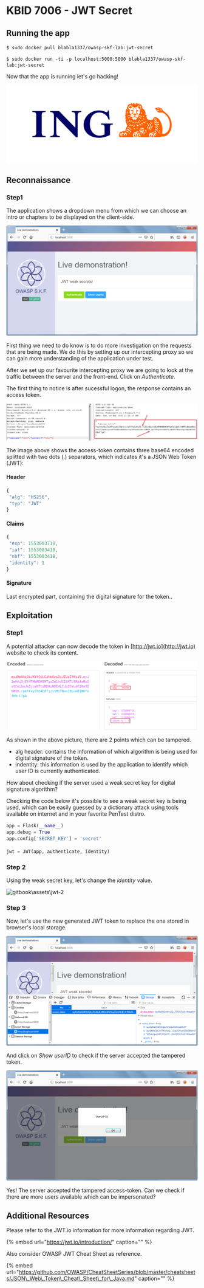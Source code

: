 # KBID 7006 - JWT Secret

## Running the app

```text
$ sudo docker pull blabla1337/owasp-skf-lab:jwt-secret
```

```text
$ sudo docker run -ti -p localhost:5000:5000 blabla1337/owasp-skf-lab:jwt-secret
```

Now that the app is running let's go hacking!

![Docker Image and write-up thanks to ING!](.gitbook/assets/ing_primary_logo.png)

## Reconnaissance

### Step1

The application shows a dropdown menu from which we can choose an intro or chapters to be displayed on the client-side.

![](.gitbook/assets/jwt-1.png)

First thing we need to do know is to do more investigation on the requests that are being made. We do this by setting up our intercepting proxy so we can gain more understanding of the application under test.

After we set up our favourite intercepting proxy we are going to look at the traffic between the server and the front-end. Click on _Authenticate_.

The first thing to notice is after sucessful logon, the response contains an access token.

![](.gitbook/assets/jwt-null-2.png)

The image above shows the access-token contains three base64 encoded splitted with two dots \(.\) separators, which indicates it's a JSON Web Token \(JWT\):

#### Header

```javascript
{
 "alg": "HS256",
 "typ": "JWT"
}
```

#### Claims

```javascript
{
 "exp": 1553003718,
 "iat": 1553003418,
 "nbf": 1553003418,
 "identity": 1
}
```

#### Signature

Last encrypted part, containing the digital signature for the token..

## Exploitation

### Step1

A potential attacker can now decode the token in [http://jwt.io](http://jwt.io) website to check its content.

![](.gitbook/assets/jwt-null-3.png)

As shown in the above picture, there are 2 points which can be tampered.

* alg header: contains the information of which algorithm is being used for digital signature of the token.
* indentity: this information is used by the application to identify which user ID is currently authenticated.

How about checking if the server used a weak secret key for digital signature algorithm?

Checking the code below it's possible to see a weak secret key is being used, which can be easily guessed by a dictionary attack using tools available on internet and in your favorite PenTest distro.

```python
app = Flask(__name__)
app.debug = True
app.config['SECRET_KEY'] = 'secret'

jwt = JWT(app, authenticate, identity)
```

### Step 2

Using the weak secret key, let's change the _identity_ value.

![gitbook\assets\jwt-2](https://github.com/blabla1337/skf-labs/tree/6992113896951da1bb9fc1197b9df018e9c39aca/.gitbook/assets/jwt-2.png)

### Step 3

Now, let's use the new generated JWT token to replace the one stored in browser's local storage.

![](.gitbook/assets/jwt-3.png)

And click on _Show userID_ to check if the server accepted the tampered token.

![](.gitbook/assets/jwt-4.png)

Yes! The server accepted the tampered access-token. Can we check if there are more users available which can be impersonated?

## Additional Resources

Please refer to the JWT.io information for more information regarding JWT.

{% embed url="https://jwt.io/introduction/" caption="" %}

Also consider OWASP JWT Cheat Sheet as reference.

{% embed url="https://github.com/OWASP/CheatSheetSeries/blob/master/cheatsheets/JSON\_Web\_Token\_Cheat\_Sheet\_for\_Java.md" caption="" %}

